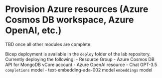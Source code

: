 # Provision Azure resources (Azure Cosmos DB workspace, Azure OpenAI, etc.)

TBD once all other modules are complete.

Bicep deployment is available in the `deploy` folder of the lab repository.
Currently deploying the following:
    - Resource Group
    - Azure Cosmos DB API for MongoDB vCore account
    - Azure OpenAI resource
      - Chat GPT-3.5 `completions` model
      - text-embedding-ada-002 model `embeddings` model
